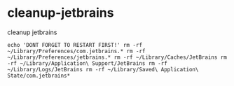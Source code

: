 # cleanup-jetbrains
cleanup jetbrains

` echo 'DONT FORGET TO RESTART FIRST!'
rm -rf ~/Library/Preferences/com.jetbrains.*
rm -rf ~/Library/Preferences/jetbrains.*
rm -rf ~/Library/Caches/JetBrains
rm -rf ~/Library/Application\ Support/JetBrains
rm -rf ~/Library/Logs/JetBrains
rm -rf ~/Library/Saved\ Application\ State/com.jetbrains* `
